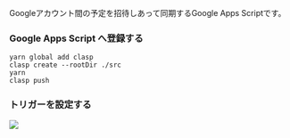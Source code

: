 Googleアカウント間の予定を招待しあって同期するGoogle Apps Scriptです。

### Google Apps Script へ登録する

```
yarn global add clasp
clasp create --rootDir ./src
yarn
clasp push
```

### トリガーを設定する

![](https://user-images.githubusercontent.com/781452/236770437-89bce63a-b36b-49e0-8ae9-6212fd45ac51.png)

